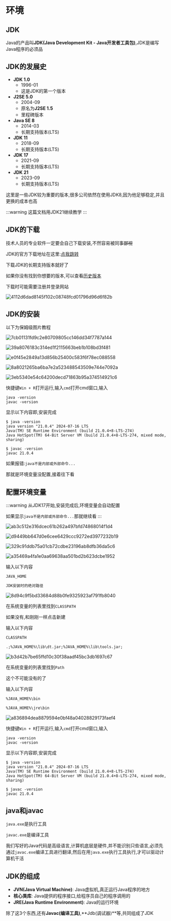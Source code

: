 # 环境

## JDK

Java的产品叫**JDK(Java Development Kit - Java开发者工具包)**,JDK是编写Java程序的必须品

## JDK的发展史

* **JDK 1.0**
    * 1996-01
    * 这是JDK的第一个版本
* **J2SE 5.0**
    * 2004-09
    * 原名为**J2SE 1.5**
    * 里程碑版本
* **Java SE 8**
    * 2014-03
    * 长期支持版本(LTS)
* **JDK 11**
    * 2018-09
    * 长期支持版本(LTS)
* **JDK 17**
    * 2021-09
    * 长期支持版本(LTS)
* **JDK 21**
    * 2023-09
    * 长期支持版本(LTS)

这里是一些JDK较为重要的版本,很多公司依然在使用JDK8,因为他足够稳定,并且更换的成本也高

:::warning
这篇文档用JDK21继续教学
:::

## JDK的下载

技术人员的专业软件一定要会自己下载安装,不然容易被同事~~鄙视~~

JDK的官方下载地址在这里:[点我跳转](//www.oracle.com/cn/java/technologies/downloads)

下载JDK的长期支持版本就好了

如果你没有找到你想要的版本,可以查看[历史版本](//www.oracle.com/cn/java/technologies/downloads/archive)

下载时可能需要注册并登录网站

![4112d6dad8145f102c08748fcd01796d96d6f82b](Assets/4112d6dad8145f102c08748fcd01796d96d6f82b.png)

## JDK的安装

以下为保姆级图片教程

![7cb01131fd9c2e80709805cc146dd34f7787a144](Assets/7cb01131fd9c2e80709805cc146dd34f7787a144.png)

![39a8076183c314ed1f2115663beb1b108bd3f481](Assets/39a8076183c314ed1f2115663beb1b108bd3f481.png)

![e0f45e2849a13d856b25400c583f6f78ec088558](Assets/e0f45e2849a13d856b25400c583f6f78ec088558.png)

![8a8021265ba6ba7e2a523488543509e744e7092a](Assets/8a8021265ba6ba7e2a523488543509e744e7092a.png)

![3eb5340e54c64200decd71863b95a374514921c6](Assets/3eb5340e54c64200decd71863b95a374514921c6.png)

快捷键`Win + R`打开运行,输入`cmd`打开cmd窗口,输入

```shell
java -version
javac -version

```

显示以下内容即,安装完成

```shell
$ java -version
java version "21.0.4" 2024-07-16 LTS
Java(TM) SE Runtime Environment (build 21.0.4+8-LTS-274)
Java HotSpot(TM) 64-Bit Server VM (build 21.0.4+8-LTS-274, mixed mode, sharing)
```

```shell
$ javac -version
javac 21.0.4
```

如果报错:`java不是内部或外部命令...`

那就是环境变量没配置,接着往下看

## 配置环境变量

:::warning
从JDK17开始,安装完成后,环境变量会自动配置

如果显示`java不是内部或外部命令...`那就继续看
:::

![ab3c512e316dcec61b262a497bfd74868014f1d4](Assets/ab3c512e316dcec61b262a497bfd74868014f1d4.png)

![d9449bb647d0e6cee6429ccc9272ed3977232b19](Assets/d9449bb647d0e6cee6429ccc9272ed3977232b19.png)

![329c91ddb75a01cb72cdbe23196ab8dfb36da5c6](Assets/329c91ddb75a01cb72cdbe23196ab8dfb36da5c6.png)

![a35469a4fa1e0aa69638aa501bd2b623dcbe1952](Assets/a35469a4fa1e0aa69638aa501bd2b623dcbe1952.png)

输入以下内容

```md
JAVA_HOME
```

```md
JDK安装时的绝对路径
```

![8d94c9f5bd33684d88b0fe9325923af791fb8040](Assets/8d94c9f5bd33684d88b0fe9325923af791fb8040.png)

在系统变量的列表里找到`CLASSPATH`

如果没有,和刚刚一样点击新建

输入以下内容

```md
CLASSPATH
```

```md
.;%JAVA_HOME%\lib\dt.jar;%JAVA_HOME%\lib\tools.jar;
```

![b3d42b7be65ffd10c30f38aadf45bc3db1697c67](Assets/b3d42b7be65ffd10c30f38aadf45bc3db1697c67.png)

在系统变量的列表里找到`Path`

这个不可能没有的了

输入以下内容

```md
%JAVA_HOME%\bin
```

```md
%JAVA_HOME%\jre\bin
```

![a836894dea8879594e0bf48a04028829173faef4](Assets/a836894dea8879594e0bf48a04028829173faef4.png)

快捷键`Win + R`打开运行,输入`cmd`打开cmd窗口,输入

```shell
java -version
javac -version

```

显示以下内容即,安装完成

```shell
$ java -version
java version "21.0.4" 2024-07-16 LTS
Java(TM) SE Runtime Environment (build 21.0.4+8-LTS-274)
Java HotSpot(TM) 64-Bit Server VM (build 21.0.4+8-LTS-274, mixed mode, sharing)
```

```shell
$ javac -version
javac 21.0.4
```

## java和javac

`java.exe`是执行工具

`javac.exe`是编译工具

我们写好的Java代码是高级语言,计算机底层是硬件,并不能识别只些语言,必须先通过`javac.exe`编译工具进行翻译,然后在用`java.exe`执行工具执行,才可以驱动计算机干活

## JDK的组成

* **JVN(Java Virtual Machine)**: Java虚拟机,真正运行Java程序的地方
* **核心类库**: Java提供的程序接口,给程序员自己的程序调用的
* **JRE(Java Runtime Environment)**: Java的运行环境

除了这3个东西,还有**Javac(编译工具)**,**Jdb(调试器)**等,共同组成了JDK
